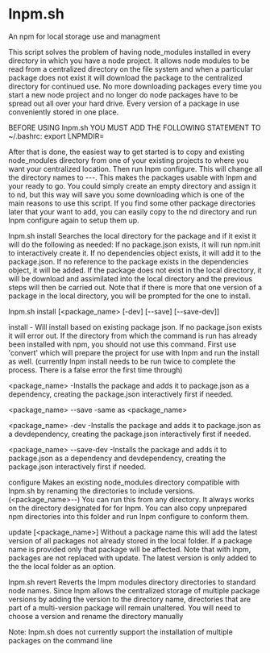 lnpm.sh
=======
An npm for local storage use and managment

This script solves the problem of having node_modules installed in every directory in which you have a node project. It allows node modules to be read from a centralized directory on the file system and when a particular package does not exist it will download the package to the centralized directory for continued use. No more downloading packages every time you start a new node project and no longer do node packages have to be spread out all over your hard drive. Every version of a package in use conveniently stored in one place.

BEFORE USING lnpm.sh YOU MUST ADD THE FOLLOWING STATEMENT TO ~/.bashrc: export LNPMDIR=<THE FULL PATH OF THE LOCAL DIRECTORY YOU WILL USE TO STORE THE NODE PACKAGES>

After that is done, the easiest way to get started is to copy and existing node_modules directory from one of your existing projects to where you want your centralized location. Then run lnpm configure. This will change all the directory names to <packagename>---<version>. This makes the packages usable with lnpm and your ready to go. You could simply create an empty directory and assign it to nd, but this way will save you some downloading which is one of the main reasons to use this script. If you find some other package directories later that your want to add, you can easily copy to the nd directory and run lnpm configure again to setup them up.

lnpm.sh install <package name>
Searches the local directory for the package and if it exist it will do the following as needed:
If no package.json exists, it will run npm.init to interactively create it.
If no dependencies object exists, it will add it to the package.json.
If no reference to the package exists in the dependencies object, it will be added.
If the package does not exist in the local directory, it will be download and assimilated into the local directory and the previous steps will then be carried out.
Note that if there is more that one version of a package in the local directory, you will be prompted for the one to install.

lnpm.sh install [<package_name> [-dev] [--save] [--save-dev]]

install - Will install based on existing package json. If no package.json exists it will error out. If the directory from which the command is run has already been installed with npm, you should not use this command. First use 'convert' which will prepare the project for use with lnpm and run the install as well. (currently lnpm install needs to be run twice to complete the process. There is a false error the first time through)

<package_name> -Installs the package and adds it to package.json as a dependency, creating the package.json interactively first if needed.

<package_name> --save -same as <package_name>

<package_name> -dev -Installs the package and adds it to package.json as a devdependency, creating the package.json interactively first if needed.

<package_name> --save-dev -Installs the package and adds it to package.json as a dependency and devdependency, creating the package.json interactively first if needed.

configure
Makes an existing node_modules directory compatible with lnpm.sh by renaming the directories to include versions. (<package_name>--<ver>) You can run this from any directory. It always works on the directory designated for for lnpm. You can also copy unprepared npm directories into this folder and run lnpm configure to conform them.

update [<package_name>]
Without a package name this will add the latest version of all packages not already stored in the local folder. If a package name is provided only that package will be affected. Note that with lnpm, packages are not replaced with update. The latest version is only added to the the local folder as an option.

lnpm.sh revert
Reverts the lmpm modules directory directories to standard node names. Since lnpm allows the centralized storage of multiple package versions by adding the version to the directory name, directories that are part of a multi-version package will remain unaltered. You will need to choose a version and rename the directory manually

Note: lnpm.sh does not currently support the installation of multiple packages on the command line